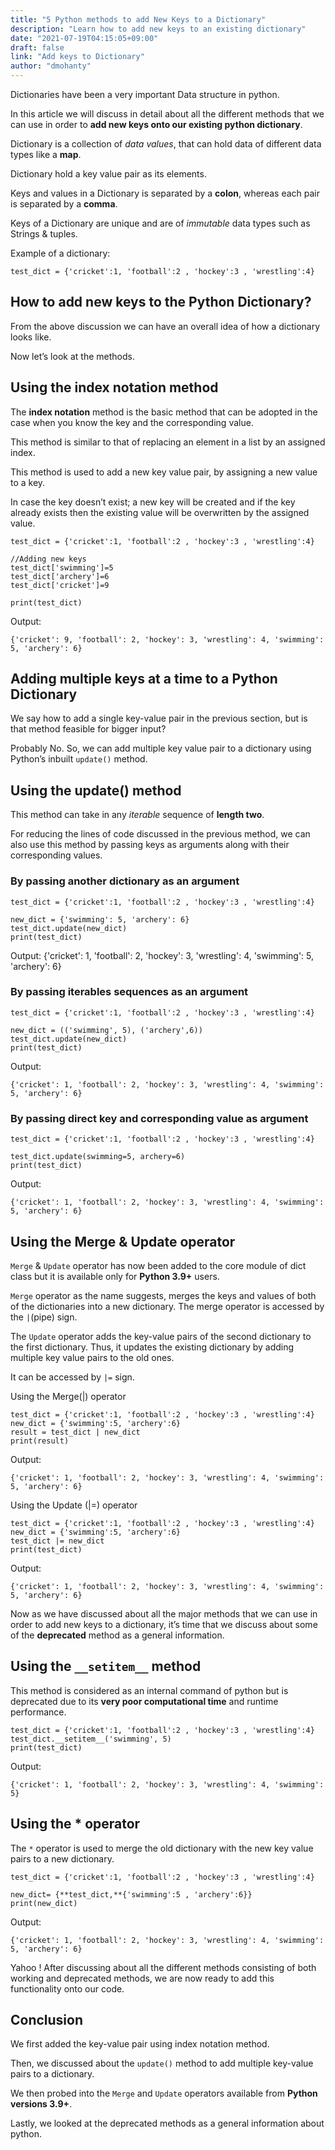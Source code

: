 ```yaml
---
title: "5 Python methods to add New Keys to a Dictionary"
description: "Learn how to add new keys to an existing dictionary"
date: "2021-07-19T04:15:05+09:00"
draft: false
link: "Add keys to Dictionary"
author: "dmohanty"
---
```


Dictionaries have been a very important Data structure in python.

In this article we will discuss in detail about all the different methods that we can use in order to **add new keys onto our existing python dictionary**.

Dictionary is a collection of *data values*, that can hold data of different data types like a **map**.

Dictionary hold a key value pair as its elements.

Keys and values in a Dictionary is separated by a **colon**, whereas each pair is separated by a **comma**. 

Keys of a Dictionary are unique and are of *immutable* data types such as Strings & tuples.

Example of a dictionary:
```
test_dict = {'cricket':1, 'football':2 , 'hockey':3 , 'wrestling':4}
```

## How to add new keys to the Python Dictionary?

From the above discussion we can have an overall idea of how a dictionary looks like.

Now let’s look at the methods. 

## Using the index notation method

The **index notation** method is the basic method that can be adopted in the case when you know the key and the corresponding value.

This method is similar to that of replacing an element in a list by an assigned index.

This method is used to add a new key value pair, by assigning a new value to a key.

In case the key doesn’t exist; a new key will be created and if the key already exists then the existing value will be overwritten by the assigned value.

```
test_dict = {'cricket':1, 'football':2 , 'hockey':3 , 'wrestling':4}

//Adding new keys
test_dict['swimming']=5
test_dict['archery']=6
test_dict['cricket']=9

print(test_dict)
```

Output:
```
{'cricket': 9, 'football': 2, 'hockey': 3, 'wrestling': 4, 'swimming': 5, 'archery': 6}
```

## Adding multiple keys at a time to a Python Dictionary

We say how to add a single key-value pair in the previous section, but is that method feasible for bigger input?

Probably No. So, we can add multiple key value pair to a dictionary using Python’s inbuilt `update()` method.

## Using the update() method

This method can take in any *iterable* sequence of **length two**.

For reducing the lines of code discussed in the previous method, we can also use this method by passing keys as arguments along with their corresponding values.

### By passing another dictionary as an argument

```
test_dict = {'cricket':1, 'football':2 , 'hockey':3 , 'wrestling':4}

new_dict = {'swimming': 5, 'archery': 6}
test_dict.update(new_dict)
print(test_dict)
```

Output:
{'cricket': 1, 'football': 2, 'hockey': 3, 'wrestling': 4, 'swimming': 5, 'archery': 6}

### By passing iterables sequences as an argument

```
test_dict = {'cricket':1, 'football':2 , 'hockey':3 , 'wrestling':4}

new_dict = (('swimming', 5), ('archery',6))
test_dict.update(new_dict)
print(test_dict)
```

Output:
```
{'cricket': 1, 'football': 2, 'hockey': 3, 'wrestling': 4, 'swimming': 5, 'archery': 6}
```

### By passing direct key and corresponding value as argument

```
test_dict = {'cricket':1, 'football':2 , 'hockey':3 , 'wrestling':4}

test_dict.update(swimming=5, archery=6)
print(test_dict)
```

Output:
```
{'cricket': 1, 'football': 2, 'hockey': 3, 'wrestling': 4, 'swimming': 5, 'archery': 6}
```

## Using the Merge & Update operator

`Merge` & `Update` operator has now been added to the core module of dict class but it is available only for **Python 3.9+** users.

`Merge` operator as the name suggests, merges the keys and values of both of the dictionaries into a new dictionary. The merge operator is accessed by the `|`(pipe) sign.

The `Update` operator adds the key-value pairs of the second dictionary to the first dictionary. Thus, it updates the existing dictionary by adding multiple key value pairs to the old ones. 

It can be accessed by `|=` sign.

Using the Merge(|) operator

```
test_dict = {'cricket':1, 'football':2 , 'hockey':3 , 'wrestling':4}
new_dict = {'swimming':5, 'archery':6}
result = test_dict | new_dict
print(result)
```

Output:
```
{'cricket': 1, 'football': 2, 'hockey': 3, 'wrestling': 4, 'swimming': 5, 'archery': 6}
```

Using the Update (|=) operator

```
test_dict = {'cricket':1, 'football':2 , 'hockey':3 , 'wrestling':4}
new_dict = {'swimming':5, 'archery':6}
test_dict |= new_dict
print(test_dict)
```

Output:
```
{'cricket': 1, 'football': 2, 'hockey': 3, 'wrestling': 4, 'swimming': 5, 'archery': 6}
```

Now as we have discussed about all the major methods that we can use in order to add new keys to a dictionary, it’s time that we discuss about some of the **deprecated** method as a general information.

## Using the `__setitem__` method

This method is considered as an internal command of python but is deprecated due to its **very poor computational time** and runtime performance.

```
test_dict = {'cricket':1, 'football':2 , 'hockey':3 , 'wrestling':4}
test_dict.__setitem__('swimming', 5)
print(test_dict)
```

Output:
```
{'cricket': 1, 'football': 2, 'hockey': 3, 'wrestling': 4, 'swimming': 5}
```

## Using the * operator

The `*` operator is used to merge the old dictionary with the new key value pairs to a new dictionary.

```
test_dict = {'cricket':1, 'football':2 , 'hockey':3 , 'wrestling':4}

new_dict= {**test_dict,**{'swimming':5 , 'archery':6}}
print(new_dict)
```

Output:
```
{'cricket': 1, 'football': 2, 'hockey': 3, 'wrestling': 4, 'swimming': 5, 'archery': 6}
```

Yahoo ! After discussing about all the different methods consisting of both working and deprecated methods, we are now ready to add this functionality onto our code.

## Conclusion

We first added the key-value pair using index notation method. 

Then, we discussed about the `update()` method to add multiple key-value pairs to a dictionary. 

We then probed into the `Merge` and `Update` operators available from **Python versions 3.9+**.

Lastly, we looked at the deprecated methods as a general information about python.